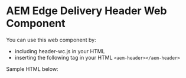 # AEM Edge Delivery Header Web Component

You can use this web component by:
- including header-wc.js in your HTML
- inserting the following tag in your HTML `<aem-header></aem-header>`

Sample HTML below: